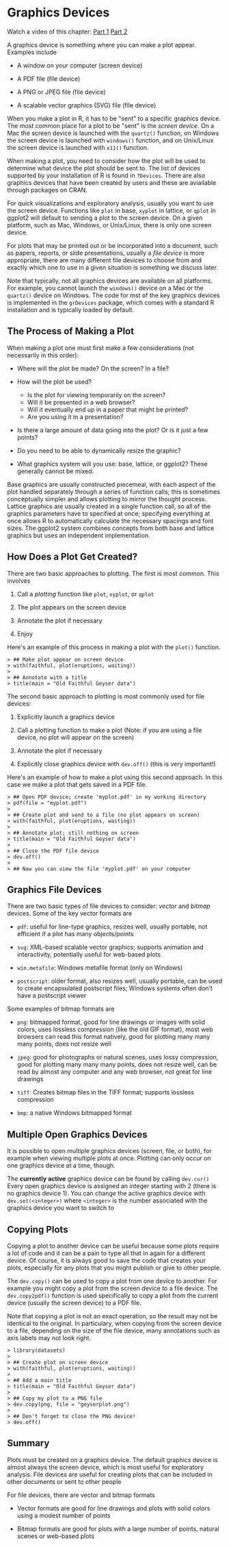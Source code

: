 # Graphics Devices

Watch a video of this chapter: [Part 1](https://youtu.be/ftc6_hqRYuY) [Part 2](https://youtu.be/ci6ogllxVxg)



A graphics device is something where you can make a plot appear. Examples include

  * A window on your computer (screen device)
  
  * A PDF file (file device)

  * A PNG or JPEG file (file device)

  * A scalable vector graphics (SVG) file (file device)

When you make a plot in R, it has to be "sent" to a specific graphics device. The most common place for a plot to be "sent" is the *screen device*. On a Mac the screen device is launched with the `quartz()` function, on Windows the screen device is launched with `windows()` function, and on Unix/Linux the screen device is launched with `x11()` function. 

When making a plot, you need to consider how the plot will be used to determine what device the plot should be sent to. The list of devices supported by your installation of R is found in `?Devices`. There are also graphics devices that have been created by users and these are aviailable through packages on CRAN.

For quick visualizations and exploratory analysis, usually you want to use the screen device. Functions like `plot` in base, `xyplot` in lattice, or `qplot` in ggplot2 will default to sending a plot to the screen device. On a given platform, such as Mac, Windows, or Unix/Linux, there is only one screen device.

For plots that may be printed out or be incorporated into a document, such as papers, reports, or slide presentations, usually a *file device* is more appropriate, there are many different file devices to choose from and exactly which one to use in a given situation is something we discuss later.

Note that typically, not all graphics devices are available on all platforms. For example, you cannot launch the `windows()` device on a Mac or the `quartz()` device on Windows. The code for mst of the key graphics devices is implemented in the `grDevices` package, which comes with a standard R installation and is typically loaded by default.


## The Process of Making a Plot

When making a plot one must first make a few considerations (not
necessarily in this order):

- Where will the plot be made? On the screen? In a file? 

- How will the plot be used?
  - Is the plot for viewing temporarily on the screen?  
  - Will it be presented in a web browser?
  - Will it eventually end up in a paper that might be printed? 
  - Are you using it in a presentation?

- Is there a large amount of data going into the plot? Or is it just a
  few points?

- Do you need to be able to dynamically resize the graphic?

- What graphics system will you use: base, lattice, or ggplot2? These
  generally cannot be mixed.

Base graphics are usually constructed piecemeal, with each aspect of the plot handled separately through a series of function calls; this is sometimes conceptually simpler and allows plotting to mirror the thought process. Lattice graphics are usually created in a single function call, so all of the graphics parameters have to specified at once; specifying everything at once allows R to automatically calculate the necessary spacings and font sizes. The ggplot2 system combines concepts from both base and lattice graphics but uses an independent implementation.



## How Does a Plot Get Created?

There are two basic approaches to plotting. The first is most common. This involves

1. Call a *plotting* function like `plot`, `xyplot`, or `qplot`

2. The plot appears on the screen device

3. Annotate the plot if necessary

4. Enjoy

Here's an example of this process in making a plot with the `plot()` function.


~~~~~~~~
> ## Make plot appear on screen device
> with(faithful, plot(eruptions, waiting)) 
> 
> ## Annotate with a title
> title(main = "Old Faithful Geyser data")  
~~~~~~~~

The second basic approach to plotting is most commonly used for file devices:

1. Explicitly launch a graphics device

2. Call a plotting function to make a plot (Note: if you are using a file
device, no plot will appear on the screen)

3. Annotate the plot if necessary

3. Explicitly close graphics device with `dev.off()` (this is very important!)

Here's an example of how to make a plot using this second approach. In this case we make a plot that gets saved in a PDF file.


~~~~~~~~
> ## Open PDF device; create 'myplot.pdf' in my working directory
> pdf(file = "myplot.pdf")  
> 
> ## Create plot and send to a file (no plot appears on screen)
> with(faithful, plot(eruptions, waiting))  
> 
> ## Annotate plot; still nothing on screen
> title(main = "Old Faithful Geyser data")  
> 
> ## Close the PDF file device
> dev.off()  
> 
> ## Now you can view the file 'myplot.pdf' on your computer
~~~~~~~~


## Graphics File Devices

There are two basic types of file devices to consider: *vector* and *bitmap*
devices. Some of the key vector formats are

- `pdf`: useful for line-type graphics, resizes well, usually
  portable, not efficient if a plot has many objects/points

- `svg`: XML-based scalable vector graphics; supports animation and
  interactivity, potentially useful for web-based plots

- `win.metafile`: Windows metafile format (only on Windows)

- `postscript`: older format, also resizes well, usually portable, can
  be used to create encapsulated postscript files; Windows systems
  often don’t have a postscript viewer

Some examples of bitmap formats are

- `png`: bitmapped format, good for line drawings or images with solid
  colors, uses lossless compression (like the old GIF format), most
  web browsers can read this format natively, good for plotting many
  many many points, does not resize well

- `jpeg`: good for photographs or natural scenes, uses lossy
  compression, good for plotting many many many points, does not
  resize well, can be read by almost any computer and any web browser,
  not great for line drawings

- `tiff`: Creates bitmap files in the TIFF format; supports lossless
  compression

- `bmp`: a native Windows bitmapped format


## Multiple Open Graphics Devices

It is possible to open multiple graphics devices (screen, file, or
  both), for example when viewing multiple plots at once. Plotting can only occur on one graphics device at a time, though. 
  
The **currently active** graphics device can be found by calling  `dev.cur()` Every open graphics device is assigned an integer starting with 2 (there is no graphics device 1). You can change the active graphics device with `dev.set(<integer>)` where `<integer>` is the number associated with the graphics device you want to switch to


## Copying Plots

Copying a plot to another device can be useful because some plots
require a lot of code and it can be a pain to type all that in again
for a different device. Of course, it is always good to save the code that creates your plots, especially for any plots that you might publish or give to other people. 

The `dev.copy()` can be used to copy a plot from one device to another. For example you might copy a plot from the screen device to a file device. The  `dev.copy2pdf()` function is used specifically to copy a plot from the current device (usually the screen device) to a PDF file.

Note that copying a plot is not an exact operation, so the result may not
be identical to the original. In particulary, when copying from the screen device to a file, depending on the size of the file device, many annotations such as axis labels may not look right.



~~~~~~~~
> library(datasets)
> 
> ## Create plot on screen device
> with(faithful, plot(eruptions, waiting))  
> 
> ## Add a main title
> title(main = "Old Faithful Geyser data")  
> 
> ## Copy my plot to a PNG file
> dev.copy(png, file = "geyserplot.png")  
> 
> ## Don't forget to close the PNG device!
> dev.off()  
~~~~~~~~


## Summary

Plots must be created on a graphics device. The default graphics device is almost always the screen device, which is most useful for exploratory analysis. File devices are useful for creating plots that can be included in other documents or sent to other people

For file devices, there are vector and bitmap formats

  - Vector formats are good for line drawings and plots with solid
    colors using a modest number of points

  - Bitmap formats are good for plots with a large number of points,
    natural scenes or web-based plots
